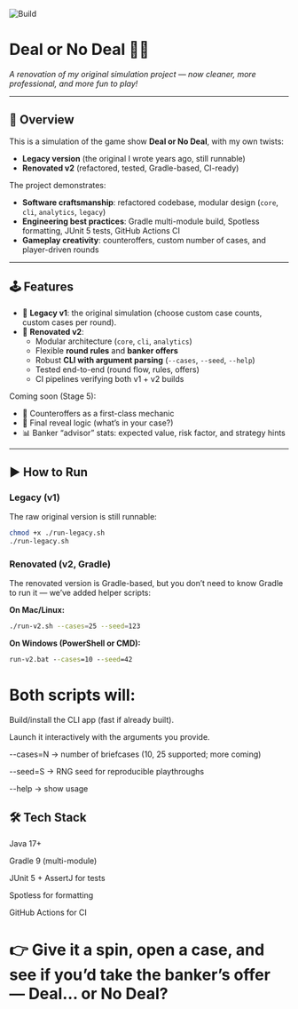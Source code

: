 ![Build](https://github.com/Amit-F/DealorNoDeal/actions/workflows/build.yml/badge.svg)

# Deal or No Deal 🎲💼  
*A renovation of my original simulation project — now cleaner, more professional, and more fun to play!*

---

## 🌟 Overview
This is a simulation of the game show **Deal or No Deal**, with my own twists:  
- **Legacy version** (the original I wrote years ago, still runnable)  
- **Renovated v2** (refactored, tested, Gradle-based, CI-ready)

The project demonstrates:
- **Software craftsmanship**: refactored codebase, modular design (`core`, `cli`, `analytics`, `legacy`)  
- **Engineering best practices**: Gradle multi-module build, Spotless formatting, JUnit 5 tests, GitHub Actions CI  
- **Gameplay creativity**: counteroffers, custom number of cases, and player-driven rounds  

---

## 🕹 Features
- 🎒 **Legacy v1**: the original simulation (choose custom case counts, custom cases per round).  
- 🚀 **Renovated v2**:
  - Modular architecture (`core`, `cli`, `analytics`)  
  - Flexible **round rules** and **banker offers**  
  - Robust **CLI with argument parsing** (`--cases`, `--seed`, `--help`)  
  - Tested end-to-end (round flow, rules, offers)  
  - CI pipelines verifying both v1 + v2 builds  

Coming soon (Stage 5):
- 💼 Counteroffers as a first-class mechanic  
- 🎉 Final reveal logic (what’s in your case?)  
- 📊 Banker “advisor” stats: expected value, risk factor, and strategy hints  

---

## ▶️ How to Run

### Legacy (v1)
The raw original version is still runnable:

```bash
chmod +x ./run-legacy.sh
./run-legacy.sh
```


### Renovated (v2, Gradle)

The renovated version is Gradle-based, but you don’t need to know Gradle to run it — we’ve added helper scripts:

**On Mac/Linux:**
```bash
./run-v2.sh --cases=25 --seed=123
```

**On Windows (PowerShell or CMD):**
```bat
run-v2.bat --cases=10 --seed=42
```

# Both scripts will:

Build/install the CLI app (fast if already built).

Launch it interactively with the arguments you provide.

--cases=N → number of briefcases (10, 25 supported; more coming)

--seed=S → RNG seed for reproducible playthroughs

--help → show usage

## 🛠️ Tech Stack

Java 17+

Gradle 9 (multi-module)

JUnit 5 + AssertJ for tests

Spotless for formatting

GitHub Actions for CI



# 👉 Give it a spin, open a case, and see if you’d take the banker’s offer — Deal… or No Deal?
